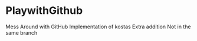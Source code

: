 # PlaywithGithub
Mess Around with GitHub
Implementation of kostas
Extra addition
Not in the same branch
